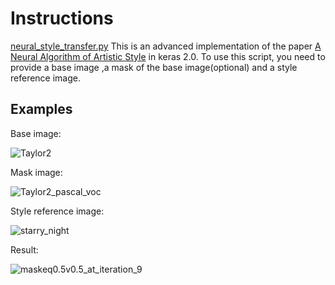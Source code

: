 # Instructions

[neural_style_transfer.py](neural_style_transfer.py)
This is an advanced implementation of the paper [A Neural Algorithm of Artistic Style](http://arxiv.org/abs/1508.06576) in keras 2.0. To use this script, you need to provide a base image ,a mask of the base image(optional) and a style reference image.

## Examples

Base image:

![Taylor2](/Users/gxy/Desktop/CS/CNN/Project/keras/Kexamples2.0/pic/Taylor2.jpeg)

Mask image:

![Taylor2_pascal_voc](/Users/gxy/Desktop/CS/CNN/Project/keras/Kexamples2.0/pic/Taylor2_pascal_voc.png)

Style reference image:

![starry_night](/Users/gxy/Desktop/CS/CNN/Project/keras/Kexamples2.0/pic/starry_night.jpg)

Result:

![maskeq0.5v0.5_at_iteration_9](/Users/gxy/Desktop/CS/CNN/Project/keras/Kexamples2.0/pic/maskeq0.5v0.5_at_iteration_9.png)